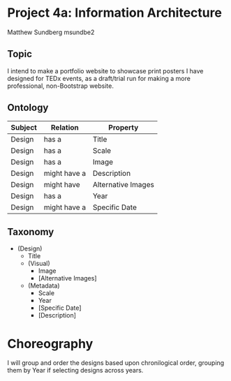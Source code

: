 # Project 4a: Information Architecture
Matthew Sundberg
msundbe2

## Topic
I intend to make a portfolio website to showcase print posters I have designed for TEDx events, as a draft/trial run for making a more professional, non-Bootstrap website.

## Ontology

| Subject | Relation     | Property           |
|---------|--------------|--------------------|
| Design  | has a        | Title              |
| Design  | has a        | Scale              |
| Design  | has a        | Image              |
| Design  | might have a | Description        |
| Design  | might have   | Alternative Images |
| Design  | has a        | Year               |
| Design  | might have a | Specific Date      |

## Taxonomy
- (Design)
  - Title
  - (Visual)
    - Image
    - [Alternative Images]
  - (Metadata)
    - Scale
    - Year
    - [Specific Date]
    - [Description]
    
# Choreography
I will group and order the designs based upon chronilogical order, grouping them by Year if selecting designs across years.

